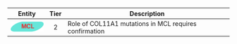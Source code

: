 |Entity|Tier|Description              |
|:----:|:----:|------------------------------|
|![MCL](images/icons/MCL_tier2.png) | 2 | Role of COL11A1 mutations in MCL requires confirmation|
